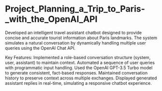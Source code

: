 # Project_Planning_a_Trip_to_Paris-_with_the_OpenAI_API
Developed an intelligent travel assistant chatbot designed to provide concise and accurate tourist information about Paris landmarks. The system simulates a natural conversation by dynamically handling multiple user queries using the OpenAI Chat API.

Key Features:
Implemented a role-based conversation structure (system, user, assistant) to maintain context.
Automated a sequence of user queries with programmatic input handling.
Used the OpenAI GPT-3.5 Turbo model to generate consistent, fact-based responses.
Maintained conversation history to preserve context across multiple exchanges.
Displayed generated assistant replies in real-time, simulating a responsive chatbot experience.

